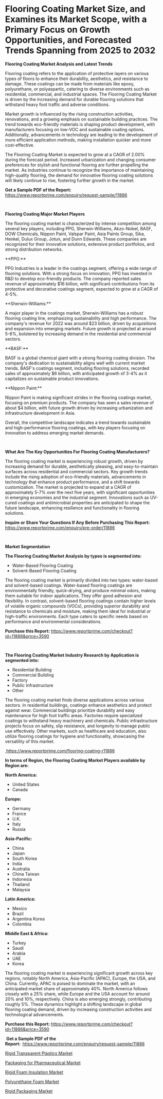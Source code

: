 <p><h1>Flooring Coating Market Size, and Examines its Market Scope, with a Primary Focus on Growth Opportunities, and Forecasted Trends Spanning from 2025 to 2032</h1></p><p><strong>Flooring Coating Market Analysis and Latest Trends</strong></p>
<p><p>Flooring coating refers to the application of protective layers on various types of floors to enhance their durability, aesthetics, and resistance to damage. These coatings can be made from materials like epoxy, polyurethane, or polyaspartic, catering to diverse environments such as residential, commercial, and industrial spaces. The Flooring Coating Market is driven by the increasing demand for durable flooring solutions that withstand heavy foot traffic and adverse conditions.</p><p>Market growth is influenced by the rising construction activities, renovations, and a growing emphasis on sustainable building practices. The trend towards eco-friendly materials is shaping product development, with manufacturers focusing on low-VOC and sustainable coating options. Additionally, advancements in technology are leading to the development of more efficient application methods, making installation quicker and more cost-effective.</p><p>The Flooring Coating Market is expected to grow at a CAGR of 2.00% during the forecast period. Increased urbanization and changing consumer preferences for stylish and functional flooring are further propelling the market. As industries continue to recognize the importance of maintaining high-quality flooring, the demand for innovative flooring coating solutions will likely continue to rise, fostering further growth in the market.</p></p>
<p><strong>Get a Sample PDF of the Report:&nbsp;</strong> <a href="https://www.reportprime.com/enquiry/request-sample/11886?utm_campaign=1875&utm_medium=2&utm_source=Github&utm_content=ia&utm_term=17032025&utm_id=flooring-coating">https://www.reportprime.com/enquiry/request-sample/11886</a></p>
<p>&nbsp;</p>
<p><strong>Flooring Coating Major Market Players</strong></p>
<p><p>The flooring coating market is characterized by intense competition among several key players, including PPG, Sherwin-Williams, Akzo-Nobel, BASF, DOW Chemicals, Nippon Paint, Valspar Paint, Asia Paints Group, Sika, Henkel, Dulux Group, Jotun, and Dunn Edwards. These companies are recognized for their innovative solutions, extensive product portfolios, and strong distribution networks.</p><p>**PPG:**</p><p>PPG Industries is a leader in the coatings segment, offering a wide range of flooring solutions. With a strong focus on innovation, PPG has invested in R&D to develop eco-friendly products. The company reported sales revenue of approximately $16 billion, with significant contributions from its protective and decorative coatings segment, expected to grow at a CAGR of 4-5%.</p><p>**Sherwin-Williams:**</p><p>A major player in the coatings market, Sherwin-Williams has a robust flooring coating line, emphasizing sustainability and high performance. The company's revenue for 2022 was around $23 billion, driven by acquisitions and expansion into emerging markets. Future growth is projected at around 5-6%, bolstered by increasing demand in the residential and commercial sectors.</p><p>**BASF:**</p><p>BASF is a global chemical giant with a strong flooring coating division. The company's dedication to sustainability aligns well with current market trends. BASF's coatings segment, including flooring solutions, recorded sales of approximately $6 billion, with anticipated growth of 3-4% as it capitalizes on sustainable product innovations.</p><p>**Nippon Paint:**</p><p>Nippon Paint is making significant strides in the flooring coatings market, focusing on premium products. The company has seen a sales revenue of about $4 billion, with future growth driven by increasing urbanization and infrastructure development in Asia.</p><p>Overall, the competitive landscape indicates a trend towards sustainable and high-performance flooring coatings, with key players focusing on innovation to address emerging market demands.</p></p>
<p>&nbsp;</p>
<p><strong>What Are The Key Opportunities For Flooring Coating Manufacturers?</strong></p>
<p><p>The flooring coating market is experiencing robust growth, driven by increasing demand for durable, aesthetically pleasing, and easy-to-maintain surfaces across residential and commercial sectors. Key growth trends include the rising adoption of eco-friendly materials, advancements in technology that enhance product performance, and a shift towards customization. The market is projected to expand at a CAGR of approximately 5-7% over the next five years, with significant opportunities in emerging economies and the industrial segment. Innovations such as UV-cured coatings and antimicrobial properties are anticipated to shape the future landscape, enhancing resilience and functionality in flooring solutions.</p></p>
<p><strong>Inquire or Share Your Questions If Any Before Purchasing This Report:</strong> <a href="https://www.reportprime.com/enquiry/pre-order/11886?utm_campaign=1875&utm_medium=2&utm_source=Github&utm_content=ia&utm_term=17032025&utm_id=flooring-coating">https://www.reportprime.com/enquiry/pre-order/11886</a></p>
<p>&nbsp;</p>
<p><strong>Market Segmentation</strong></p>
<p><strong>The Flooring Coating Market Analysis by types is segmented into:</strong></p>
<p><ul><li>Water-Based Flooring Coating</li><li>Solvent-Based Flooring Coating</li></ul></p>
<p><p>The flooring coating market is primarily divided into two types: water-based and solvent-based coatings. Water-based flooring coatings are environmentally friendly, quick-drying, and produce minimal odors, making them suitable for indoor applications. They offer good adhesion and flexibility. In contrast, solvent-based flooring coatings contain higher levels of volatile organic compounds (VOCs), providing superior durability and resistance to chemicals and moisture, making them ideal for industrial or high-traffic environments. Each type caters to specific needs based on performance and environmental considerations.</p></p>
<p><strong>Purchase this Report:&nbsp;</strong><a href="https://www.reportprime.com/checkout?id=11886&price=3590&utm_campaign=1875&utm_medium=2&utm_source=Github&utm_content=ia&utm_term=17032025&utm_id=flooring-coating">https://www.reportprime.com/checkout?id=11886&price=3590</a></p>
<p>&nbsp;</p>
<p><strong>The Flooring Coating Market Industry Research by Application is segmented into:</strong></p>
<p><ul><li>Residential Building</li><li>Commercial Building</li><li>Factory</li><li>Public Infrastructure</li><li>Other</li></ul></p>
<p><p>The flooring coating market finds diverse applications across various sectors. In residential buildings, coatings enhance aesthetics and protect against wear. Commercial buildings prioritize durability and easy maintenance for high foot traffic areas. Factories require specialized coatings to withstand heavy machinery and chemicals. Public infrastructure projects focus on safety, slip resistance, and longevity to manage public use effectively. Other markets, such as healthcare and education, also utilize flooring coatings for hygiene and functionality, showcasing the versatility of this market.</p></p>
<p><a href="https://www.reportprime.com/flooring-coating-r11886?utm_campaign=1875&utm_medium=2&utm_source=Github&utm_content=ia&utm_term=17032025&utm_id=flooring-coating">&nbsp;https://www.reportprime.com/flooring-coating-r11886</a></p>
<p><strong>In terms of Region, the Flooring Coating Market Players available by Region are:</strong></p>
<p>
    <p> <strong> North America: </strong>
        <ul>
            <li>United States</li>
            <li>Canada</li>
        </ul>
        </p> 
    <p> <strong> Europe: </strong>
        <ul>
            <li>Germany</li>
            <li>France</li>
            <li>U.K.</li>
            <li>Italy</li>
            <li>Russia</li>
        </ul>
        </p> 
    <p> <strong> Asia-Pacific: </strong>
        <ul>
            <li>China</li>
            <li>Japan</li>
            <li>South Korea</li>
            <li>India</li>
            <li>Australia</li>
            <li>China Taiwan</li>
            <li>Indonesia</li>
            <li>Thailand</li>
            <li>Malaysia</li>
        </ul>
        </p> 
    <p> <strong> Latin America: </strong>
        <ul>
            <li>Mexico</li>
            <li>Brazil</li>
            <li>Argentina Korea</li>
            <li>Colombia</li>
        </ul>
        </p> 
    <p> <strong> Middle East & Africa: </strong>
        <ul>
            <li>Turkey</li>
            <li>Saudi</li>
            <li>Arabia</li>
            <li>UAE</li>
            <li>Korea</li>
        </ul>
    </p>
    </p>
<p><p>The flooring coating market is experiencing significant growth across key regions, notably North America, Asia-Pacific (APAC), Europe, the USA, and China. Currently, APAC is poised to dominate the market, with an anticipated market share of approximately 40%. North America follows closely with a 25% share, while Europe and the USA account for around 20% and 10%, respectively. China is also emerging strongly, contributing roughly 5%. These dynamics highlight a shifting landscape in global flooring coating demand, driven by increasing construction activities and technological advancements.</p></p>
<p><strong>Purchase this Report: </strong><a href="https://www.reportprime.com/checkout?id=11886&price=3590&utm_campaign=1875&utm_medium=2&utm_source=Github&utm_content=ia&utm_term=17032025&utm_id=flooring-coating">https://www.reportprime.com/checkout?id=11886&price=3590</a></p>
<p>&nbsp;<strong>Get a Sample PDF of the Report:&nbsp;&nbsp;</strong><a href="https://www.reportprime.com/enquiry/request-sample/11886?utm_campaign=1875&utm_medium=2&utm_source=Github&utm_content=ia&utm_term=17032025&utm_id=flooring-coating">https://www.reportprime.com/enquiry/request-sample/11886</a></p>
<p><strong></strong></p>
<p><p><a href="https://github.com/kevoncesya4j/Market-Research-Report-List-1/blob/main/rigid-transparent-plastics-market.md?utm_campaign=1875&utm_medium=2&utm_source=Github&utm_content=ia&utm_term=17032025&utm_id=flooring-coating">Rigid Transparent Plastics Market</a></p><p><a href="https://github.com/sitarzerpa3d/Market-Research-Report-List-1/blob/main/packaging-for-pharmaceutical-market.md?utm_campaign=1875&utm_medium=2&utm_source=Github&utm_content=ia&utm_term=17032025&utm_id=flooring-coating">Packaging for Pharmaceutical Market</a></p><p><a href="https://github.com/yenagmah/Market-Research-Report-List-1/blob/main/rigid-foam-insulation-market.md?utm_campaign=1875&utm_medium=2&utm_source=Github&utm_content=ia&utm_term=17032025&utm_id=flooring-coating">Rigid Foam Insulation Market</a></p><p><a href="https://github.com/ziringebrur1/Market-Research-Report-List-1/blob/main/polyurethane-foam-market.md?utm_campaign=1875&utm_medium=2&utm_source=Github&utm_content=ia&utm_term=17032025&utm_id=flooring-coating">Polyurethane Foam Market</a></p><p><a href="https://github.com/rentzszaszjn/Market-Research-Report-List-1/blob/main/rigid-packaging-market.md?utm_campaign=1875&utm_medium=2&utm_source=Github&utm_content=ia&utm_term=17032025&utm_id=flooring-coating">Rigid Packaging Market</a></p></p>